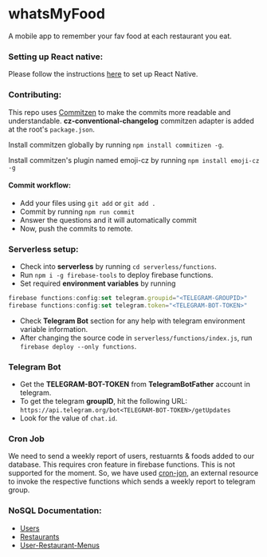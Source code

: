 # whatsMyFood
A mobile app to remember your fav food at each restaurant you eat.

### Setting up React native:
Please follow the instructions [here](/doc/reactNative/setup.md) to set up React Native.  

### Contributing:
This repo uses [Commitzen](https://www.npmjs.com/package/commitizen) to make the commits more readable and understandable. **cz-conventional-changelog** commitzen adapter is added at the root's `package.json`.

Install commitzen globally by running `npm install commitizen -g`.

Install commitzen's plugin named emoji-cz by running `npm install emoji-cz -g`

#### Commit workflow:

- Add your files using `git add` or `git add .`
- Commit by running `npm run commit`
- Answer the questions and it will automatically commit
- Now, push the commits to remote. 

### Serverless setup:
- Check into **serverless** by running `cd serverless/functions`.
- Run `npm i -g firebase-tools` to deploy firebase functions.
- Set required **environment variables** by running
```js
firebase functions:config:set telegram.groupid="<TELEGRAM-GROUPID>"
firebase functions:config:set telegram.token="<TELEGRAM-BOT-TOKEN>"
``` 
- Check **Telegram Bot** section for any help with telegram environment variable information.
- After changing the source code in `serverless/functions/index.js`, run `firebase deploy --only functions`.

### Telegram Bot
- Get the **TELEGRAM-BOT-TOKEN** from **TelegramBotFather** account in telegram.
- To get the telegram **groupID**, hit the following URL:
`https://api.telegram.org/bot<TELEGRAM-BOT-TOKEN>/getUpdates`
- Look for the value of `chat.id`.

### Cron Job
We need to send a weekly report of users, restuarnts & foods added to our database. This requires cron feature in firebase functions. This is not supported for the moment. So, we have used [cron-jon](https://cronless.com), an external resource to invoke the respective functions which sends a weekly report to telegram group.

### NoSQL Documentation:
- [Users](https://github.com/sharathvignesh/whatsMyFood/blob/master/doc/db/noSQLSchema.md#users)
- [Restaurants](https://github.com/sharathvignesh/whatsMyFood/blob/master/doc/db/noSQLSchema.md#restaurants)
- [User-Restaurant-Menus](https://github.com/sharathvignesh/whatsMyFood/blob/master/doc/db/noSQLSchema.md#user-restaurant-menus)
